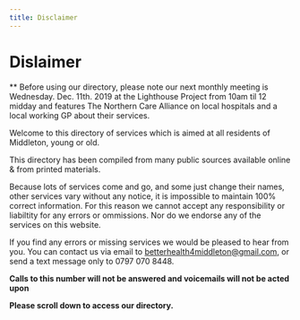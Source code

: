 ```yaml
---
title: Disclaimer
---
```


# Dislaimer

** Before using our directory, please note our next
monthly meeting is Wednesday. Dec. 11th. 2019 at the
Lighthouse Project from 10am til 12 midday and features
The Northern Care Alliance on local hospitals and a
local working GP about their services.


Welcome to this directory of services which is aimed
at all residents of Middleton, young or old.

This directory has been compiled from many 
public sources available online & from printed materials.

Because lots of services come and go, and some just change
their names, other services vary without any notice,
it is impossible to maintain 100% correct information.
For this reason we cannot accept any responsibility or 
liabiltity for any errors or ommissions. Nor do we endorse
any of the services on this website.

If you find any errors or missing services we would be pleased
to hear from you. You can contact us via email to
[betterhealth4middleton@gmail.com](mailto:betterhealth4middleton@gmail.com), or send a
text message only to 0797 070 8448.

**Calls to this number will not be answered and voicemails will
not be acted upon**

**Please scroll down to access our directory.**